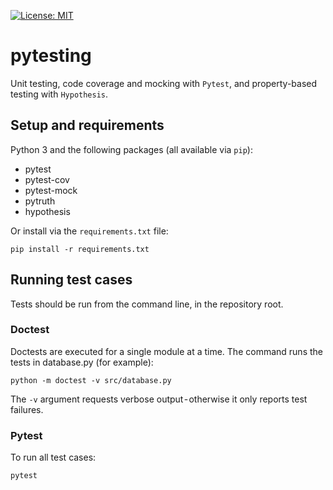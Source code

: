 [![License: MIT](https://img.shields.io/badge/License-MIT-yellow.svg)](https://opensource.org/licenses/MIT)

# pytesting
Unit testing, code coverage and mocking with `Pytest`, and property-based testing with `Hypothesis`.

## Setup and requirements
Python 3 and the following packages (all available via `pip`):
 - pytest
 - pytest-cov
 - pytest-mock
 - pytruth
 - hypothesis

Or install via the `requirements.txt` file:

    pip install -r requirements.txt

## Running test cases
Tests should be run from the command line, in the repository root.

### Doctest
Doctests are executed for a single module at a time. The command runs the tests in database.py (for example):

    python -m doctest -v src/database.py

The `-v` argument requests verbose output - otherwise it only reports test failures.

### Pytest
To run all test cases:

    pytest
